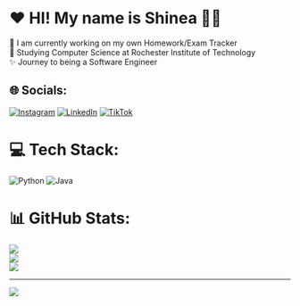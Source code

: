 # ❤️ HI! My name is Shinea 👋🏾
🔭 I am currently working on my own Homework/Exam Tracker<br>💫 Studying Computer Science at Rochester Institute of Technology<br>✨ Journey to being a Software Engineer  


## 🌐 Socials:
[![Instagram](https://img.shields.io/badge/Instagram-%23E4405F.svg?logo=Instagram&logoColor=white)](https://instagram.com/shyyarg) [![LinkedIn](https://img.shields.io/badge/LinkedIn-%230077B5.svg?logo=linkedin&logoColor=white)](https://linkedin.com/in/shineagray) [![TikTok](https://img.shields.io/badge/TikTok-%23000000.svg?logo=TikTok&logoColor=white)](https://tiktok.com/@shyyarg) 

# 💻 Tech Stack:
![Python](https://img.shields.io/badge/python-3670A0?style=for-the-badge&logo=python&logoColor=ffdd54) ![Java](https://img.shields.io/badge/java-%23ED8B00.svg?style=for-the-badge&logo=openjdk&logoColor=white)
# 📊 GitHub Stats:
![](https://github-readme-stats.vercel.app/api?username=shyyarg&theme=rose&hide_border=false&include_all_commits=true&count_private=false)<br/>
![](https://nirzak-streak-stats.vercel.app/?user=shyyarg&theme=rose&hide_border=false)<br/>
![](https://github-readme-stats.vercel.app/api/top-langs/?username=shyyarg&theme=rose&hide_border=false&include_all_commits=true&count_private=false&layout=compact)

---
[![](https://visitcount.itsvg.in/api?id=shyyarg&icon=0&color=5)](https://visitcount.itsvg.in)

<!-- Proudly created with GPRM ( https://gprm.itsvg.in ) -->
